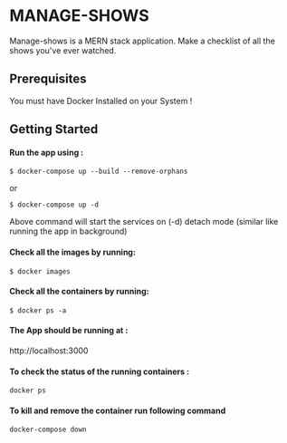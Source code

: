 # MANAGE-SHOWS

Manage-shows is a MERN stack application. Make a checklist of all the shows you've ever watched. 


## Prerequisites

You must have Docker Installed on your System !


## Getting Started

#### Run the app using :

`$ docker-compose up --build --remove-orphans`

or

`$ docker-compose up -d`

Above command will start the services on (-d) detach mode (similar like running the app in background)



#### Check all the images by running:

`$ docker images`


#### Check all the containers by running:

`$ docker ps -a`


#### The App should be running at :

http://localhost:3000


#### To check the status of the running containers :

`docker ps`


#### To kill and remove the container run following command

`docker-compose down`
